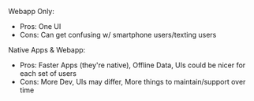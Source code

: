Webapp Only:
 - Pros: One UI 
 - Cons: Can get confusing w/ smartphone users/texting users

Native Apps & Webapp:
  - Pros: Faster Apps (they're native), Offline Data, UIs could be nicer for each set of users
  - Cons: More Dev, UIs may differ, More things to maintain/support over time